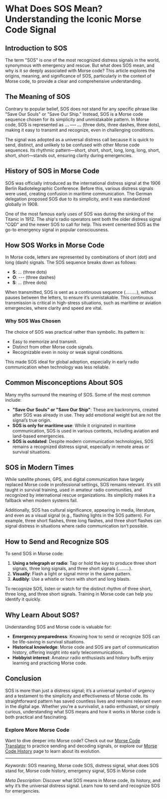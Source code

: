 # What Does SOS Mean? Understanding the Iconic Morse Code Signal

## Introduction to SOS

The term "SOS" is one of the most recognized distress signals in the world, synonymous with emergency and rescue. But what does SOS mean, and why is it so deeply associated with Morse code? This article explores the origins, meaning, and significance of SOS, particularly in the context of Morse code, to provide a clear and comprehensive understanding.

## The Meaning of SOS

Contrary to popular belief, SOS does not stand for any specific phrase like "Save Our Souls" or "Save Our Ship." Instead, SOS is a Morse code sequence chosen for its simplicity and unmistakable pattern. In Morse code, SOS is represented as **... --- ...** (three dots, three dashes, three dots), making it easy to transmit and recognize, even in challenging conditions.

The signal was adopted as a universal distress call because it is quick to send, distinct, and unlikely to be confused with other Morse code sequences. Its rhythmic pattern—short, short, short, long, long, long, short, short, short—stands out, ensuring clarity during emergencies.

## History of SOS in Morse Code

SOS was officially introduced as the international distress signal at the 1906 Berlin Radiotelegraphic Conference. Before this, various distress signals were used, creating confusion in maritime communication. The German delegation proposed SOS due to its simplicity, and it was standardized globally in 1908.

One of the most famous early uses of SOS was during the sinking of the Titanic in 1912. The ship's radio operators sent both the older distress signal "CQD" and the newer SOS to call for help. This event cemented SOS as the go-to emergency signal in popular consciousness.

## How SOS Works in Morse Code

In Morse code, letters are represented by combinations of short (dot) and long (dash) signals. The SOS sequence breaks down as follows:

- **S**: ... (three dots)
- **O**: --- (three dashes)
- **S**: ... (three dots)

When transmitted, SOS is sent as a continuous sequence (.........), without pauses between the letters, to ensure it’s unmistakable. This continuous transmission is critical in high-stress situations, such as maritime or aviation emergencies, where clarity and speed are vital.

### Why SOS Was Chosen

The choice of SOS was practical rather than symbolic. Its pattern is:

- Easy to memorize and transmit.
- Distinct from other Morse code signals.
- Recognizable even in noisy or weak signal conditions.

This made SOS ideal for global adoption, especially in early radio communication when technology was less reliable.

## Common Misconceptions About SOS

Many myths surround the meaning of SOS. Some of the most common include:

- **"Save Our Souls" or "Save Our Ship"**: These are backronyms, created after SOS was already in use. They add emotional weight but are not the signal’s true origin.
- **SOS is only for maritime use**: While it originated in maritime communication, SOS is used in various contexts, including aviation and land-based emergencies.
- **SOS is outdated**: Despite modern communication technologies, SOS remains a recognized distress signal, especially in remote areas or survival situations.

## SOS in Modern Times

While satellite phones, GPS, and digital communication have largely replaced Morse code in professional settings, SOS remains relevant. It’s still taught in survival training, used in amateur radio communities, and recognized by international rescue organizations. Its simplicity makes it a fallback when modern systems fail.

Additionally, SOS has cultural significance, appearing in media, literature, and even as a visual signal (e.g., flashing lights in the SOS pattern). For example, three short flashes, three long flashes, and three short flashes can signal distress in situations where radio communication isn’t possible.

## How to Send and Recognize SOS

To send SOS in Morse code:

1. **Using a telegraph or radio**: Tap or hold the key to produce three short signals, three long signals, and three short signals (.........).
2. **Visually**: Flash a light or signal mirror in the same pattern.
3. **Audibly**: Use a whistle or horn with short and long blasts.

To recognize SOS, listen or watch for the distinct rhythm of three short, three long, and three short signals. Training in Morse code can help you identify it quickly.

## Why Learn About SOS?

Understanding SOS and Morse code is valuable for:

- **Emergency preparedness**: Knowing how to send or recognize SOS can be life-saving in survival situations.
- **Historical knowledge**: Morse code and SOS are part of communication history, offering insight into early telecommunications.
- **Hobbyist interest**: Amateur radio enthusiasts and history buffs enjoy learning and practicing Morse code.

## Conclusion

SOS is more than just a distress signal; it’s a universal symbol of urgency and a testament to the simplicity and effectiveness of Morse code. Its straightforward pattern has saved countless lives and remains relevant even in the digital age. Whether you’re a survivalist, a radio enthusiast, or simply curious, understanding what SOS means and how it works in Morse code is both practical and fascinating.

### Explore More Morse Code

Want to dive deeper into Morse code? Check out our [Morse Code Translator](#) to practice sending and decoding signals, or explore our [Morse Code History](#) page to learn about its evolution.

---

*Keywords*: SOS meaning, Morse code SOS, distress signal, what does SOS stand for, Morse code history, emergency signal, SOS in Morse code

*Meta Description*: Discover what SOS means in Morse code, its history, and why it’s the universal distress signal. Learn how to send and recognize SOS for emergencies.